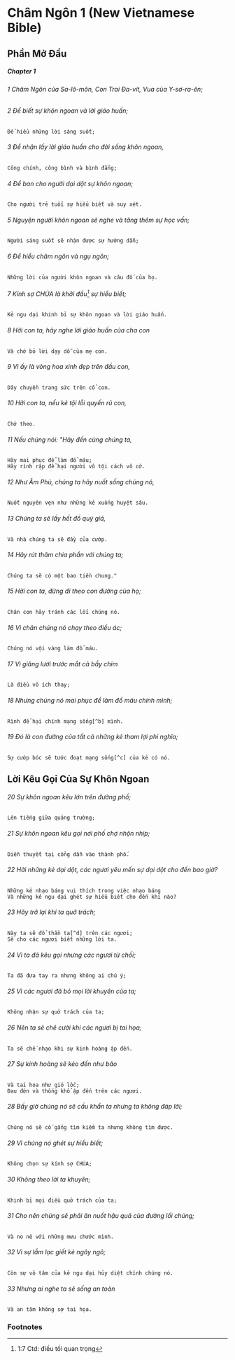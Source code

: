 
# Châm Ngôn 1 (New Vietnamese Bible)
## Phần Mở Đầu

##### Chapter 1
###### 1 Châm Ngôn của Sa-lô-môn, Con Trai Đa-vít, Vua của Y-sơ-ra-ên;  

###### 2 Để biết sự khôn ngoan và lời giáo huấn;  
    Để hiểu những lời sáng suốt;  

###### 3 Để nhận lấy lời giáo huấn cho đời sống khôn ngoan,  
    Công chính, công bình và bình đẳng;  

###### 4 Để ban cho người dại dột sự khôn ngoan;  
    Cho người trẻ tuổi sự hiểu biết và suy xét.  

###### 5 Nguyện người khôn ngoan sẽ nghe và tăng thêm sự học vấn;  
    Người sáng suốt sẽ nhận được sự hướng dẫn;  

###### 6 Để hiểu châm ngôn và ngụ ngôn;  
    Những lời của người khôn ngoan và câu đố của họ.  

###### 7 Kính sợ CHÚA là khởi đầu[^a] sự hiểu biết;  
    Kẻ ngu dại khinh bỉ sự khôn ngoan và lời giáo huấn.  

###### 8 Hỡi con ta, hãy nghe lời giáo huấn của cha con  
    Và chớ bỏ lời dạy dỗ của mẹ con.  

###### 9 Vì ấy là vòng hoa xinh đẹp trên đầu con,  
    Dây chuyền trang sức trên cổ con.  

###### 10 Hỡi con ta, nếu kẻ tội lỗi quyến rũ con,  
    Chớ theo.  

###### 11 Nếu chúng nói: "Hãy đến cùng chúng ta,  
    Hãy mai phục để làm đổ máu;  
    Hãy rình rập để hại người vô tội cách vô cớ.  

###### 12 Như Âm Phủ, chúng ta hãy nuốt sống chúng nó,  
    Nuốt nguyên vẹn như những kẻ xuống huyệt sâu.  

###### 13 Chúng ta sẽ lấy hết đồ quý giá,  
    Và nhà chúng ta sẽ đầy của cướp.  

###### 14 Hãy rút thăm chia phần với chúng ta;  
    Chúng ta sẽ có một bao tiền chung."  

###### 15 Hỡi con ta, đừng đi theo con đường của họ;  
    Chân con hãy tránh các lối chúng nó.  

###### 16 Vì chân chúng nó chạy theo điều ác;  
    Chúng nó vội vàng làm đổ máu.  

###### 17 Vì giăng lưới trước mắt cả bầy chim  
    Là điều vô ích thay;  

###### 18 Nhưng chúng nó mai phục để làm đổ máu chính mình;  
    Rình để hại chính mạng sống[^b] mình.  

###### 19 Đó là con đường của tất cả những kẻ tham lợi phi nghĩa;  
    Sự cướp bóc sẽ tước đoạt mạng sống[^c] của kẻ có nó.

## Lời Kêu Gọi Của Sự Khôn Ngoan

###### 20 Sự khôn ngoan kêu lớn trên đường phố;  
    Lên tiếng giữa quảng trường;  

###### 21 Sự khôn ngoan kêu gọi nơi phố chợ nhộn nhịp;  
    Diễn thuyết tại cổng dẫn vào thành phố.  

###### 22 Hỡi những kẻ dại dột, các ngươi yêu mến sự dại dột cho đến bao giờ?  
    Những kẻ nhạo báng vui thích trong việc nhạo báng  
    Và những kẻ ngu dại ghét sự hiểu biết cho đến khi nào?  

###### 23 Hãy trở lại khi ta quở trách;  
    Này ta sẽ đổ thần ta[^d] trên các ngươi;  
    Sẽ cho các ngươi biết những lời ta.  

###### 24 Vì ta đã kêu gọi nhưng các ngươi từ chối;  
    Ta đã đưa tay ra nhưng không ai chú ý;  

###### 25 Vì các ngươi đã bỏ mọi lời khuyên của ta;  
    Không nhận sự quở trách của ta;  

###### 26 Nên ta sẽ chê cười khi các ngươi bị tai họa;  
    Ta sẽ chế nhạo khi sự kinh hoàng ập đến.  

###### 27 Sự kinh hoàng sẽ kéo đến như bão  
    Và tai họa như gió lốc;  
    Đau đớn và thống khổ ập đến trên các ngươi.  

###### 28 Bấy giờ chúng nó sẽ cầu khẩn ta nhưng ta không đáp lời;  
    Chúng nó sẽ cố gắng tìm kiếm ta nhưng không tìm được.  

###### 29 Vì chúng nó ghét sự hiểu biết;  
    Không chọn sự kính sợ CHÚA;  

###### 30 Không theo lời ta khuyên;  
    Khinh bỉ mọi điều quở trách của ta;  

###### 31 Cho nên chúng sẽ phải ăn nuốt hậu quả của đường lối chúng;  
    Và no nê với những mưu chước mình.  

###### 32 Vì sự lầm lạc giết kẻ ngây ngô;  
    Còn sự vô tâm của kẻ ngu dại hủy diệt chính chúng nó.  

###### 33 Nhưng ai nghe ta sẽ sống an toàn  
    Và an tâm không sợ tai họa.

### Footnotes
[^a]: 1:7 Ctd: điều tối quan trọng
[^b]: 1:18 Nt: linh hồn
[^c]: 1:19 Nt: linh hồn
[^d]: 1:23 Ctd: lòng; tư tưởng


